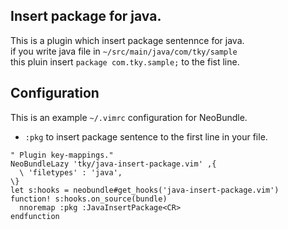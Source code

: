 ## Insert package for java.

This is a plugin which insert package sentennce for java.  
if you write java file in `~/src/main/java/com/tky/sample`  
this pluin insert  `package com.tky.sample;`  to the fist line.

## Configuration

This is an example `~/.vimrc` configuration for NeoBundle.

  * `:pkg` to insert package sentence to the first line in your file.

```vim
" Plugin key-mappings."
NeoBundleLazy 'tky/java-insert-package.vim' ,{
  \ 'filetypes' : 'java',
\}
let s:hooks = neobundle#get_hooks('java-insert-package.vim')
function! s:hooks.on_source(bundle)
  nnoremap :pkg :JavaInsertPackage<CR>
endfunction
```
